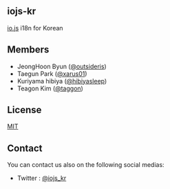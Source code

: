 ## iojs-kr
[io.js](https://iojs.org/) i18n for Korean

## Members
- JeongHoon Byun ([@outsideris](http://github.com/outsideris))
- Taegun Park ([@xarus01](https://github.com/xarus01))
- Kuriyama hibiya ([@hibiyasleep](https://github.com/hibiyasleep))
- Teagon Kim ([@taggon](https://github.com/taggon))

## License
[MIT](https://tldrlegal.com/license/mit-license)

## Contact
You can contact us also on the following social medias:
- Twitter : [@iojs_kr](https://twitter.com/iojs_kr)

